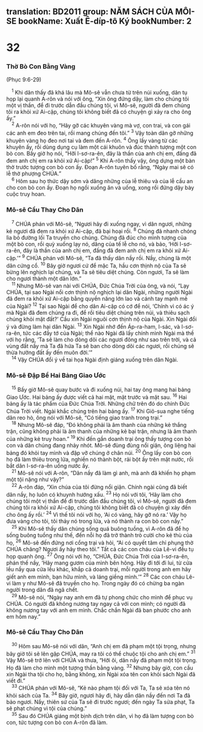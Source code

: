 translation: BD2011
group: NĂM SÁCH CỦA MÔI-SE
bookName: Xuất Ê-díp-tô Ký 
bookNumber: 2
-------

<div class="title"><h1>32</h1><h3>Thờ Bò Con Bằng Vàng</h3><p>(Phục 9:6-29)</p></div>
<span class="verse xu_32_1"> <sup>1</sup> Khi dân thấy đã khá lâu mà Mô-sê vẫn chưa từ trên núi xuống, dân tụ họp lại quanh A-rôn và nói với ông, “Xin ông đứng dậy, làm cho chúng tôi một vị thần, để đi trước dẫn đầu chúng tôi, vì Mô-sê, người đã đem chúng tôi ra khỏi xứ Ai-cập, chúng tôi không biết đã có chuyện gì xảy ra cho ông ấy.”<br/></span>
<span class="verse xu_32_2"> <sup>2</sup> A-rôn nói với họ, “Hãy gỡ các khuyên vàng mà vợ, con trai, và con gái các anh em đeo trên tai, rồi mang chúng đến tôi.” </span>
<span class="verse xu_32_3"><sup>3</sup> Vậy toàn dân gỡ những khuyên vàng họ đeo nơi tai và đem đến A-rôn. </span>
<span class="verse xu_32_4"><sup>4</sup> Ông lấy vàng từ các khuyên ấy, rồi dùng dụng cụ làm một cái khuôn và đúc thành tượng một con bò con. Bấy giờ họ nói, “Hỡi I-sơ-ra-ên, đây là thần của anh chị em, đấng đã đem anh chị em ra khỏi xứ Ai-cập!” </span>
<span class="verse xu_32_5"><sup>5</sup> Khi A-rôn thấy vậy, ông dựng một bàn thờ trước tượng con bò con ấy. Ðoạn A-rôn tuyên bố rằng, “Ngày mai sẽ có lễ thờ phượng CHÚA.”<br/></span>
<span class="verse xu_32_6"> <sup>6</sup> Hôm sau họ thức dậy sớm và dâng những của lễ thiêu và của lễ cầu an cho con bò con ấy. Ðoạn họ ngồi xuống ăn và uống, xong rồi đứng dậy bày cuộc truy hoan.<br/></span>
<div class="title"><h3>Mô-sê Cầu Thay Cho Dân</h3></div>
<span class="verse xu_32_7"> <sup>7</sup> CHÚA phán với Mô-sê, “Ngươi hãy đi xuống ngay, vì dân ngươi, những kẻ ngươi đã đem ra khỏi xứ Ai-cập, đã bại hoại rồi. </span>
<span class="verse xu_32_8"><sup>8</sup> Chúng đã nhanh chóng lìa bỏ đường lối Ta truyền cho chúng. Chúng đã đúc cho mình tượng của một bò con, rồi quỳ xuống lạy nó, dâng của tế lễ cho nó, và bảo, ‘Hỡi I-sơ-ra-ên, đây là thần của anh chị em, đấng đã đem anh chị em ra khỏi xứ Ai-cập.’” </span>
<span class="verse xu_32_9"><sup>9</sup> CHÚA phán với Mô-sê, “Ta đã thấy dân nầy rồi. Nầy, chúng là một dân cứng cổ. </span>
<span class="verse xu_32_10"><sup>10</sup> Bây giờ ngươi cứ để mặc Ta, hầu cơn thịnh nộ của Ta sẽ bừng lên nghịch lại chúng, và Ta sẽ tiêu diệt chúng. Còn ngươi, Ta sẽ làm cho ngươi thành một dân lớn.”<br/></span>
<span class="verse xu_32_11"> <sup>11</sup> Nhưng Mô-sê van nài với CHÚA, Ðức Chúa Trời của ông, và nói, “Lạy CHÚA, tại sao Ngài nổi cơn thịnh nộ nghịch lại dân Ngài, những người Ngài đã đem ra khỏi xứ Ai-cập bằng quyền năng lớn lao và cánh tay mạnh mẽ của Ngài? </span>
<span class="verse xu_32_12"><sup>12</sup> Tại sao Ngài để cho dân Ai-cập có cớ để nói, ‘Chính vì có ác ý mà Ngài đã đem chúng ra đi, để rồi tiêu diệt chúng trên núi, và thiêu sạch chúng khỏi mặt đất?’ Cầu xin Ngài nguôi cơn thịnh nộ của Ngài. Xin Ngài đổi ý và đừng làm hại dân Ngài. </span>
<span class="verse xu_32_13"><sup>13</sup> Xin Ngài nhớ đến Áp-ra-ham, I-sác, và I-sơ-ra-ên, tức các đầy tớ của Ngài; thể nào Ngài đã lấy chính mình Ngài mà thề với họ rằng, ‘Ta sẽ làm cho dòng dõi các ngươi đông như sao trên trời, và cả vùng đất nầy mà Ta đã hứa Ta sẽ ban cho dòng dõi các ngươi, rồi chúng sẽ thừa hưởng đất ấy đến muôn đời.’”<br/></span>
<span class="verse xu_32_14"> <sup>14</sup> Vậy CHÚA đổi ý về tai họa Ngài định giáng xuống trên dân Ngài.<br/></span>
<div class="title"><h3>Mô-sê Ðập Bể Hai Bảng Giao Ước</h3></div>
<span class="verse xu_32_15"> <sup>15</sup> Bấy giờ Mô-sê quay bước và đi xuống núi, hai tay ông mang hai bảng Giao Ước. Hai bảng ấy được viết cả hai mặt, mặt trước và mặt sau. </span>
<span class="verse xu_32_16"><sup>16</sup> Hai bảng ấy là tác phẩm của Ðức Chúa Trời. Những chữ trên đó do chính Ðức Chúa Trời viết. Ngài khắc chúng trên hai bảng ấy. </span>
<span class="verse xu_32_17"><sup>17</sup> Khi Giô-sua nghe tiếng dân reo hò, ông nói với Mô-sê, “Có tiếng giao tranh trong trại.”<br/></span>
<span class="verse xu_32_18"> <sup>18</sup> Nhưng Mô-sê đáp, “Ðó không phải là âm thanh của những kẻ thắng trận, cũng không phải là âm thanh của những kẻ bại trận, nhưng là âm thanh của những kẻ truy hoan.” </span>
<span class="verse xu_32_19"><sup>19</sup> Khi đến gần doanh trại ông thấy tượng con bò con và dân chúng đang nhảy nhót. Mô-sê đùng đùng nổi giận, ông liệng hai bảng đó khỏi tay mình và đập vỡ chúng ở chân núi. </span>
<span class="verse xu_32_20"><sup>20</sup> Ông lấy con bò con họ đã làm thiêu trong lửa, nghiền nó thành bột, rải bột ấy trên mặt nước, rồi bắt dân I-sơ-ra-ên uống nước ấy.<br/></span>
<span class="verse xu_32_21"> <sup>21</sup> Mô-sê nói với A-rôn, “Dân nầy đã làm gì anh, mà anh đã khiến họ phạm một tội nặng như vậy?”<br/></span>
<span class="verse xu_32_22"> <sup>22</sup> A-rôn đáp, “Xin chúa của tôi đừng nổi giận. Chính ngài cũng đã biết dân nầy, họ luôn có khuynh hướng xấu. </span>
<span class="verse xu_32_23"><sup>23</sup> Họ nói với tôi, ‘Hãy làm cho chúng tôi một vị thần để đi trước dẫn đầu chúng tôi, vì Mô-sê, người đã đem chúng tôi ra khỏi xứ Ai-cập, chúng tôi không biết đã có chuyện gì xảy đến cho ông ấy rồi.’ </span>
<span class="verse xu_32_24"><sup>24</sup> Vì thế tôi nói với họ, ‘Ai có vàng, hãy gỡ nó ra.’ Vậy họ đưa vàng cho tôi, tôi thảy nó trong lửa, và nó thành ra con bò con nầy.”<br/></span>
<span class="verse xu_32_25"> <sup>25</sup> Khi Mô-sê thấy dân chúng sống quá buông tuồng, vì A-rôn đã để họ sống buông tuồng như thế, đến nỗi họ đã trở thành trò cười cho kẻ thù của họ, </span>
<span class="verse xu_32_26"><sup>26</sup> Mô-sê đến đứng nơi cổng trại và hỏi, “Ai có quyết tâm chỉ phụng thờ CHÚA chăng? Ngươi ấy hãy theo tôi.” Tất cả các con cháu của Lê-vi đều tụ họp quanh ông. </span>
<span class="verse xu_32_27"><sup>27</sup> Ông nói với họ, “CHÚA, Ðức Chúa Trời của I-sơ-ra-ên, phán thế nầy, ‘Hãy mang gươm của mình bên hông. Hãy đi tới đi lui, từ cửa lều nầy qua cửa lều khác, khắp cả doanh trại, mỗi người trong anh em hãy giết anh em mình, bạn hữu mình, và láng giềng mình.’” </span>
<span class="verse xu_32_28"><sup>28</sup> Các con cháu Lê-vi làm y như Mô-sê đã truyền cho họ. Trong ngày đó có chừng ba ngàn người trong dân đã ngã chết.<br/></span>
<span class="verse xu_32_29"> <sup>29</sup> Mô-sê nói, “Ngày nay anh em đã tự phong chức cho mình để phục vụ CHÚA. Có người đã không nương tay ngay cả với con mình; có người đã không nương tay với anh em mình. Chắc chắn Ngài đã ban phước cho anh em hôm nay.”<br/></span>
<div class="title"><h3>Mô-sê Cầu Thay Cho Dân</h3></div>
<span class="verse xu_32_30"> <sup>30</sup> Hôm sau Mô-sê nói với dân, “Anh chị em đã phạm một tội trọng, nhưng bây giờ tôi sẽ lên gặp CHÚA, may ra tôi có thể chuộc tội cho anh chị em.” </span>
<span class="verse xu_32_31"><sup>31</sup> Vậy Mô-sê trở lên với CHÚA và thưa, “Hỡi ôi, dân nầy đã phạm một tội trọng. Họ đã làm cho mình một tượng thần bằng vàng. </span>
<span class="verse xu_32_32"><sup>32</sup> Nhưng bây giờ, con cầu xin Ngài tha tội cho họ, bằng không, xin Ngài xóa tên con khỏi sách Ngài đã viết đi.”<br/></span>
<span class="verse xu_32_33"> <sup>33</sup> CHÚA phán với Mô-sê, “Kẻ nào phạm tội đối với Ta, Ta sẽ xóa tên nó khỏi sách của Ta. </span>
<span class="verse xu_32_34"><sup>34</sup> Bây giờ, ngươi hãy đi, hãy dẫn dân nầy đến nơi Ta đã bảo ngươi. Nầy, thiên sứ của Ta sẽ đi trước ngươi; đến ngày Ta sửa phạt, Ta sẽ phạt chúng vì tội của chúng.”<br/></span>
<span class="verse xu_32_35"> <sup>35</sup> Sau đó CHÚA giáng một bịnh dịch trên dân, vì họ đã làm tượng con bò con, tức tượng con bò con A-rôn đã làm.<br/></span>
